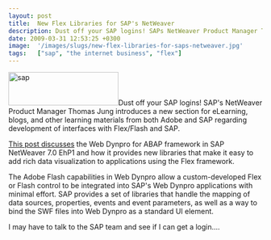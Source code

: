 ```yaml
---
layout: post
title:  New Flex Libraries for SAP's NetWeaver
description: Dust off your SAP logins! SAPs NetWeaver Product Manager Thomas Jung introduces a new section for eLearning, blogs, and other learning materials from both Adobe and SAP regarding development of interfaces with Flex/Flash and SAP. This post discusses the Web Dynpro for ABAP framework in SAP NetWeaver 7.0 EhP1 and how it provides new libraries that make it easy to add rich data visualization to applications using the Flex framework. The Adobe Flash capabilities in Web Dynpro allow a custom-develop
date: 2009-03-31 12:53:25 +0300
image:  '/images/slugs/new-flex-libraries-for-saps-netweaver.jpg'
tags:   ["sap", "the internet business", "flex"]
---
```

<p><img class="alignleft size-full wp-image-627" title="sap" src="http://res.cloudinary.com/blog-jeffdouglas-com/image/upload/v1400399631/sap_e1xny4.png" alt="sap" width="218" height="66" />Dust off your SAP logins! SAP's NetWeaver Product Manager Thomas Jung introduces a new section for eLearning, blogs, and other learning materials from both Adobe and SAP regarding development of interfaces with Flex/Flash and SAP.</p>
<p><a href="https://www.sdn.sap.com/irj/sdn/adobe-flash-islands" target="_blank">This post discusses</a> the Web Dynpro for ABAP framework in SAP NetWeaver 7.0 EhP1 and how it provides new libraries that make it easy to add rich data visualization to applications using the Flex framework.</p>
<p>The Adobe Flash capabilities in Web Dynpro allow a custom-developed Flex or Flash control to be integrated into SAP's Web Dynpro applications with minimal effort. SAP provides a set of libraries that handle the mapping of data sources, properties, events and event parameters, as well as a way to bind the SWF files into Web Dynpro as a standard UI element.</p>
<p>I may have to talk to the SAP team and see if I can get a login....</p>

